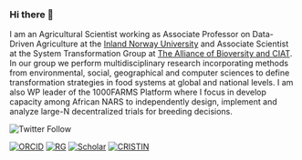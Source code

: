 ### Hi there 👋

I am an Agricultural Scientist working as Associate Professor on Data-Driven Agriculture at the [Inland Norway University](https://www.inn.no/english/) and Associate Scientist at the System Transformation Group at [The Alliance of Bioversity and CIAT](https://alliancebioversityciat.org). In our group we perform multidisciplinary research incorporating methods from environmental, social, geographical and computer sciences to define transformation strategies in food systems at global and national levels. I am also WP leader of the 1000FARMS Platform where I focus in develop capacity among African NARS to independently design, implement and analyze large-N decentralized trials for breeding decisions.

![Twitter Follow](https://img.shields.io/twitter/follow/desousakaue?style=social)

<p align="">
  <a href="https://orcid.org/0000-0002-7571-7845"><img alt="ORCID" src="https://img.shields.io/badge/-orcID-A6CE39?style=for-the-badge&logo=orcid&logoColor=white"></a>
  <a href="https://www.researchgate.net/profile/Kaue-De-Sousa"><img alt="RG" src="https://img.shields.io/badge/-ResearchGate-00CCBB?style=for-the-badge&logo=ResearchGate&logoColor=white"></a>
  <a href="https://scholar.google.com/citations?user=GO3gOJx27gYC&hl"><img alt="Scholar" src="https://img.shields.io/badge/-Google%20Scholar-4285F4?style=for-the-badge&logo=GoogleScholar&logoColor=white"></a>
  <a href="https://app.cristin.no/persons/show.jsf?id=994113"><img alt="CRISTIN" src="https://img.shields.io/badge/Homepage-24C2CB?style=for-the-badge&logo=InternetExplorer&logoColor=white"></a>
</p>


